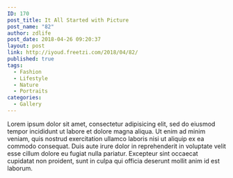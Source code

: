 ```yaml
---
ID: 170
post_title: It All Started with Picture
post_name: "82"
author: zdlife
post_date: 2018-04-26 09:20:37
layout: post
link: http://iyoud.freetzi.com/2018/04/82/
published: true
tags:
  - Fashion
  - Lifestyle
  - Nature
  - Portraits
categories:
  - Gallery
---
```

Lorem ipsum dolor sit amet, consectetur adipisicing elit, sed do eiusmod tempor incididunt ut labore et dolore magna aliqua. Ut enim ad minim veniam, quis nostrud exercitation ullamco laboris nisi ut aliquip ex ea commodo consequat. Duis aute irure dolor in reprehenderit in voluptate velit esse cillum dolore eu fugiat nulla pariatur. Excepteur sint occaecat cupidatat non proident, sunt in culpa qui officia deserunt mollit anim id est laborum.